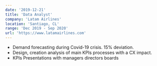 ```yaml
---
date: '2019-12-21'
title: 'Data Analyst'
company: 'Latam Airlines'
location: 'Santiago, CL'
range: 'Dec 2019 - Sep 2020'
url: 'https://www.latamairlines.com'
---
```


- Demand forecasting during Covid-19 crisis. 15% deviation.
- Design, creation analysis of main KPIs processes with a CX impact.
- KPIs Presentations with managers directors boards